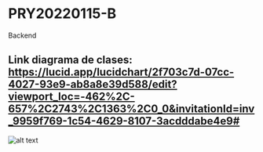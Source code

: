 # PRY20220115-B
Backend


## Link diagrama de clases: https://lucid.app/lucidchart/2f703c7d-07cc-4027-93e9-ab8a8e39d588/edit?viewport_loc=-462%2C-657%2C2743%2C1363%2C0_0&invitationId=inv_9959f769-1c54-4629-8107-3acdddabe4e9#

![alt text]()
